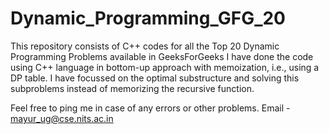 # Dynamic_Programming_GFG_20
This repository consists of C++ codes for all the Top 20 Dynamic Programming Problems available in GeeksForGeeks
I have done the code using C++ language in bottom-up approach with memoization, i.e., using a DP table.
I have focussed on the optimal substructure and solving this subproblems instead of memorizing the recursive function.

Feel free to ping me in case of any errors or other problems.
Email - mayur_ug@cse.nits.ac.in
